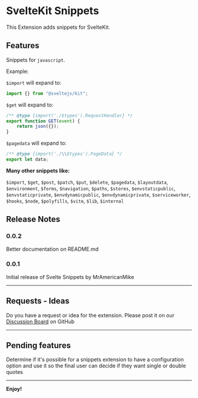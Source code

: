 # SvelteKit Snippets

This Extension adds snippets for SvelteKit.

## Features

Snippets for `javascript`.

Example:

`$import` will expand to:

```js
import {} from "@sveltejs/kit";
```

`$get` will expand to:

```js
/** @type {import('./$types').RequestHandler} */
export function GET(event) {
	return json({});
}
```

`$pagedata` will expand to:

```js
/** @type {import('./\\$types').PageData} */
export let data;
```

**Many other snippets like:**

`$import`, `$get`, `$post`, `$patch`, `$put`, `$delete`, `$pagedata`, `$layoutdata`, `$environment`, `$forms`, `$navigation`, `$paths`, `$stores`, `$envstaticpublic`, `$envstaticprivate`, `$envdynamicpublic`, `$envdynamicprivate`, `$serviceworker`, `$hooks`, `$node`, `$polyfills`, `$vite`, `$lib`, `$internal`

## Release Notes

### 0.0.2

Better documentation on README.md

### 0.0.1

Initial release of Svelte Snippets by MrAmericanMike

---

## Requests - Ideas

Do you have a request or idea for the extension. Please post it on our [Discussion Board](https://github.com/MrAmericanMike/sveltekitsnippets/discussions) on GitHub

---

## Pending features

Determine if it's possible for a snippets extension to have a configuration option and use it so the final user can decide if they want single or double quotes

---

**Enjoy!**

